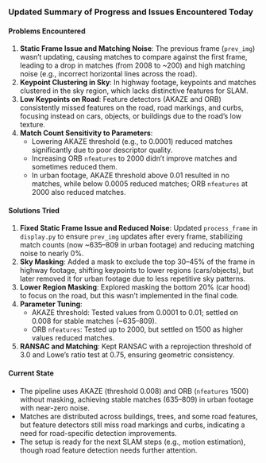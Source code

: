 ### Updated Summary of Progress and Issues Encountered Today

#### Problems Encountered
1. **Static Frame Issue and Matching Noise**: The previous frame (`prev_img`) wasn’t updating, causing matches to compare against the first frame, leading to a drop in matches (from 2008 to ~200) and high matching noise (e.g., incorrect horizontal lines across the road).
2. **Keypoint Clustering in Sky**: In highway footage, keypoints and matches clustered in the sky region, which lacks distinctive features for SLAM.
3. **Low Keypoints on Road**: Feature detectors (AKAZE and ORB) consistently missed features on the road, road markings, and curbs, focusing instead on cars, objects, or buildings due to the road’s low texture.
4. **Match Count Sensitivity to Parameters**:
   - Lowering AKAZE threshold (e.g., to 0.0001) reduced matches significantly due to poor descriptor quality.
   - Increasing ORB `nfeatures` to 2000 didn’t improve matches and sometimes reduced them.
   - In urban footage, AKAZE threshold above 0.01 resulted in no matches, while below 0.0005 reduced matches; ORB `nfeatures` at 2000 also reduced matches.

#### Solutions Tried
1. **Fixed Static Frame Issue and Reduced Noise**: Updated `process_frame` in `display.py` to ensure `prev_img` updates after every frame, stabilizing match counts (now ~635–809 in urban footage) and reducing matching noise to nearly 0%.
2. **Sky Masking**: Added a mask to exclude the top 30–45% of the frame in highway footage, shifting keypoints to lower regions (cars/objects), but later removed it for urban footage due to less repetitive sky patterns.
3. **Lower Region Masking**: Explored masking the bottom 20% (car hood) to focus on the road, but this wasn’t implemented in the final code.
4. **Parameter Tuning**:
   - AKAZE threshold: Tested values from 0.0001 to 0.01; settled on 0.008 for stable matches (~635–809).
   - ORB `nfeatures`: Tested up to 2000, but settled on 1500 as higher values reduced matches.
5. **RANSAC and Matching**: Kept RANSAC with a reprojection threshold of 3.0 and Lowe’s ratio test at 0.75, ensuring geometric consistency.

#### Current State
- The pipeline uses AKAZE (threshold 0.008) and ORB (`nfeatures` 1500) without masking, achieving stable matches (635–809) in urban footage with near-zero noise.
- Matches are distributed across buildings, trees, and some road features, but feature detectors still miss road markings and curbs, indicating a need for road-specific detection improvements.
- The setup is ready for the next SLAM steps (e.g., motion estimation), though road feature detection needs further attention.
